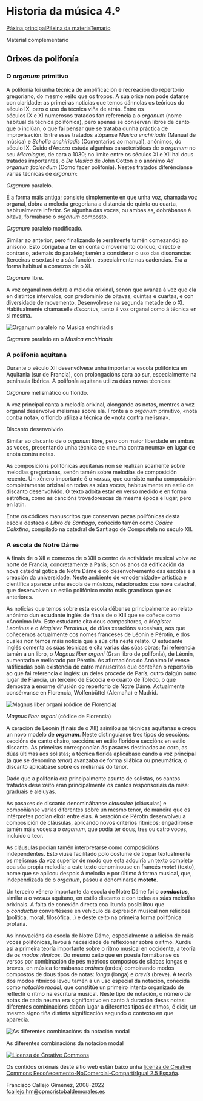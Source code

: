 # Historia da música 4.º

[Páxina principal](https://www.franciscocallejo.es/index.php)[Páxina da materia](https://www.franciscocallejo.es/hm4/index.php)[Temario](https://www.franciscocallejo.es/hm4/index.php?page=temario4.html)

Material complementario

## Orixes da polifonía

### O _organum_ primitivo

A polifonía foi unha técnica de amplificación e recreación do repertorio gregoriano, do mesmo xeito que os tropos. A súa orixe non pode datarse con claridade: as primeiras noticias que temos dánnolas os teóricos do século IX, pero o uso da técnica viña de atrás. Entre os séculos IX e XI numerosos tratados fan referencia a o _organum_ (nome habitual da técnica polifónica), pero apenas se conservan libros de canto que o inclúan, o que fai pensar que se trataba dunha práctica de improvisación. Entre eses tratados atópanse _Musica enchiriadis_ (Manual de música) e _Scholia enchiriadis_ (Comentarios ao manual), anónimos, do século IX. Guido d’Arezzo estuda algunhas características de o _organum_ no seu _Micrologus_, de cara a 1030; no límite entre os séculos XI e XII hai dous tratados importantes, o _De Musica_ de John Cotton e o anónimo _Ad organum faciendum_ (Como facer polifonía). Nestes tratados diferéncianse varias técnicas de _organum_:

_Organum_ paralelo.

É a forma máis antiga; consiste simplemente en que unha voz, chamada voz organal, dobra a melodía gregoriana a distancia de quinta ou cuarta, habitualmente inferior. Se algunha das voces, ou ambas as, dobrábanse á oitava, formábase o _organum_ composto.

_Organum_ paralelo modificado.

Similar ao anterior, pero finalizando (e xeralmente tamén comezando) ao unísono. Esto obrigaba a ter en conta o movemento oblicuo, directo e contrario, ademais do paralelo; tamén a considerar o uso das disonancias (terceiras e sextas) e a súa función, especialmente nas cadencias. Era a forma habitual a comezos de o XI.

_Organum_ libre.

A voz organal non dobra a melodía orixinal, senón que avanza á vez que ela en distintos intervalos, con predominio de oitavas, quintas e cuartas, e con diversidade de movemento. Desenvólvese na segunda metade de o XI. Habitualmente chámaselle _discantus_, tanto á voz organal como á técnica en si mesma.

![Organum paralelo no Musica enchiriadis](https://www.franciscocallejo.es/hm4/polifonia/tupatris.png)

_Organum_ paralelo en o _Musica enchiriadis_

### A polifonía aquitana

Durante o século XII desenvólvese unha importante escola polifónica en Aquitania (sur de Francia), con prolongacións cara ao sur, especialmente na península Ibérica. A polifonía aquitana utiliza dúas novas técnicas:

_Organum_ melismático ou florido.

A voz principal canta a melodía orixinal, alongando as notas, mentres a voz organal desenvolve melismas sobre ela. Fronte a o _organum_ primitivo, «nota contra nota», o florido utiliza a técnica de «nota contra melisma».

Discanto desenvolvido.

Similar ao discanto de o _organum_ libre, pero con maior liberdade en ambas as voces, presentando unha técnica de «neuma contra neuma» en lugar de «nota contra nota».

As composicións polifónicas aquitanas non se realizan soamente sobre melodías gregorianas, senón tamén sobre melodías de composición recente. Un xénero importante é o _versus_, que consiste nunha composición completamente orixinal en todas as súas voces, habitualmente en estilo de discanto desenvolvido. O texto adoita estar en verso medido e en forma estrófica, como as cancións trovadorescas da mesma época e lugar, pero en latín.

Entre os códices manuscritos que conservan pezas polifónicas desta escola destaca o _Libro de Santiago_, coñecido tamén como _Códice Calixtino_, compilado na catedral de Santiago de Compostela no século XII.

### A escola de Notre Dáme

A finais de o XII e comezos de o XIII o centro da actividade musical volve ao norte de Francia, concretamente a París; son os anos da edificación da nova catedral gótica de Notre Dáme e do desenvolvemento das escolas e a creación da universidade. Neste ambiente de «modernidade» artística e científica aparece unha escola de músicos, relacionados coa nova catedral, que desenvolven un estilo polifónico moito máis grandioso que os anteriores.

As noticias que temos sobre esta escola débense principalmente ao relato anónimo dun estudante inglés de finais de o XIII que se coñece como «Anónimo IV». Este estudante cita dous compositores, o _Magister Leoninus_ e o _Magister Perotinus_, de dúas xeracións sucesivas, aos que coñecemos actualmente cos nomes franceses de Léonin e Pérotin, e dos cuales non temos máis noticia que a súa cita neste relato. O estudante inglés comenta as súas técnicas e cita varias das súas obras; fai referencia tamén a un libro, o _Magnus liber organi_ (Gran libro de polifonía), de Léonin, aumentado e mellorado por Pérotin. As afirmacións do Anónimo IV vense ratificadas pola existencia de catro manuscritos que conteñen o repertorio ao que fai referencia o inglés: un deles procede de París, outro dalgún outro lugar de Francia, un terceiro de Escocia e o cuarto de Toledo, o que demostra a enorme difusión do repertorio de Notre Dáme. Actualmente consérvanse en Florencia, Wolfenbüttel (Alemaña) e Madrid.

![Magnus liber organi (códice de Florencia)](https://www.franciscocallejo.es/hm4/polifonia/magnus.jpg)

_Magnus liber organi_ (códice de Florencia)

A xeración de Léonin (finais de o XII) asimilou as técnicas aquitanas e creou un novo modelo de **_organum_**. Neste distinguíanse tres tipos de seccións: seccións de canto chairo, seccións en estilo florido e seccións en estilo discanto. As primeiras correspondían ás pasaxes destinadas ao coro, as dúas últimas aos solistas; a técnica florida aplicábase cando a voz principal (á que se denomina _tenor_) avanzaba de forma silábica ou pneumática; o discanto aplicábase sobre os melismas do tenor.

Dado que a polifonía era principalmente asunto de solistas, os cantos tratados dese xeito eran principalmente os cantos responsoriais da misa: graduais e aleluyas.

As pasaxes de discanto denominábanse _clausulae_ (cláusulas) e compoñíanse varias diferentes sobre un mesmo tenor, de maneira que os intérpretes podían elixir entre elas. A xeración de Pérotin desenvolveu a composición de cláusulas, aplicando novos criterios rítmicos; engadíronse tamén máis voces a o _organum_, que podía ter dous, tres ou catro voces, incluído o teor.

As cláusulas podían tamén interpretarse como composicións independentes. Esto viuse facilitado polo costume de tropar textualmente os melismas da voz superior de modo que esta adquiría un texto completo coa súa propia melodía; a este texto denominouse en francés _motet_ (texto), nome que se aplicou despois á melodía e por último á forma musical, que, independizada de o _organum_, pasou a denominarse **motete**.

Un terceiro xénero importante da escola de Notre Dáme foi o **_conductus_**, similar a o _versus_ aquitano, en estilo discanto e con todas as súas melodías orixinais. A falta de conexión directa coa liturxia posibilitou que o _conductus_ convertésese en vehículo da expresión musical non relixiosa (política, moral, filosófica…) e deste xeito na primeira forma polifónica profana.

As innovacións da escola de Notre Dáme, especialmente a adición de máis voces polifónicas, levou á necesidade de reflexionar sobre o ritmo. Xurdiu así a primeira teoría importante sobre o ritmo musical en occidente, a teoría de os _modos rítmicos_. Do mesmo xeito que en poesía formábanse os versos por combinación de pés métricos compostos de sílabas longas e breves, en música formábanse _ordines_ (ordes) combinando modos compostos de dous tipos de notas: _longa_ (longa) e _brevis_ (breve). A teoría dos modos rítmicos levou tamén a un uso especial da notación, coñecida como _notación modal,_ que constitúe un primeiro intento organizado de reflectir o ritmo na escritura musical. Neste tipo de notación, o número de notas de cada neuma era significativo en canto á duración desas notas: diferentes combinacións daban lugar a diferentes tipos de ritmos, é dicir, un mesmo signo tiña distinta significación segundo o contexto en que aparecía.

![As diferentes combinacións da notación modal](https://www.franciscocallejo.es/hm4/polifonia/notacionmodal.png)

As diferentes combinacións da notación modal

[![Licenza de Creative Commons](https://i.creativecommons.org/l/by-nc-sa/2.5/es/88x31.png)](http://creativecommons.org/licenses/by-nc-sa/2.5/es/)

Os contidos orixinais deste sitio web están baixo unha [licenza de Creative Commons Recoñecemento-NoComercial-CompartirIgual 2.5 España](http://creativecommons.org/licenses/by-nc-sa/2.5/es/).

Francisco Callejo Giménez, 2008-2022  
[fcallejo.hm@cpmcristobaldemorales.es](mailto:fcallejo.hm@cpmcristobaldemorales.es)